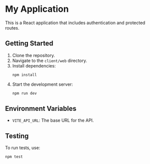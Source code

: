 # My Application

This is a React application that includes authentication and protected routes.

## Getting Started

1. Clone the repository.
2. Navigate to the `client/web` directory.
3. Install dependencies:
   ```bash
   npm install
   ```
4. Start the development server:
   ```bash
   npm run dev
   ```

## Environment Variables

- `VITE_API_URL`: The base URL for the API.

## Testing

To run tests, use:
```bash
npm test
